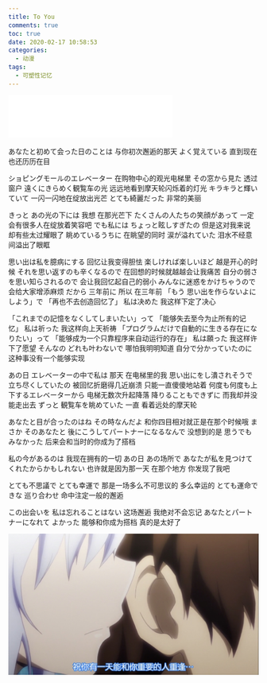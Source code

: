 ```yaml
---
title: To You
comments: true
toc: true
date: 2020-02-17 10:58:53
categories:
  - 动漫
tags:
  - 可塑性记忆
---
```



<iframe frameborder="no" border="0" marginwidth="0" marginheight="0" width=330 height=86 src="//music.163.com/outchain/player?type=2&id=32288085&auto=0&height=66"></iframe>
<!--more-->

あなたと初めて会った日のことは
与你初次邂逅的那天
よく覚えている
直到现在也还历历在目
<br/>


ショピングモールのエレベーター
在购物中心的观光电梯里
その窓から見た
透过窗户
遠くにきらめく観覧车の光
远远地看到摩天轮闪烁着的灯光
キラキラと輝いていて
一闪一闪地在绽放出光芒
とても綺麗だった
非常的美丽
<br/>


きっと あの光の下には
我想 在那光芒下
たくさんの人たちの笑顔があって
一定会有很多人在绽放着笑容吧
でも私には ちょっと眩しすぎたの
但是这对我来说 却有些太过耀眼了
眺めているうちに
在眺望的同时
涙が溢れていた
泪水不经意间溢出了眼眶
<br/>


思い出は私を臆病にする
回忆让我变得胆怯
楽しければ楽しいほど
越是开心的时候
それを思い返すのも辛くなるので
在回想的时候就越越会让我痛苦
自分の弱さを思い知らされるので
会让我回忆起自己的弱小
みんなに迷惑をかけちゃうので
会给大家增添麻烦
だから 三年前に
所以 在三年前
「もう 思い出を作らないよにしよう」で
「再也不去创造回忆了」
私は决めた
我这样下定了决心


「これまでの記憶をなくしてしまいたい」って
「能够失去至今为止所有的记忆」
私は祈った
我这样向上天祈祷
「プログラムだけで自動的に生きる存在になりたい」って
「能够成为一个只靠程序来自动运行的存在」
私は願った
我这样许下了愿望
そんなの どれも叶わないで
哪怕我明明知道
自分で分かっていたのに
这种事没有一个能够实现
<br/>


あの日 エレベーターの中で私は
那天 在电梯里的我
思い出にをし潰されそうで 立ち尽くしていたの
被回忆折磨得几近崩溃 只能一直傻傻地站着
何度も何度も上下するエレベーターから
电梯无数次升起降落
降りることもできずに
而我却并没能走出去
ずっと 観覧车を眺めていた
一直 看着远处的摩天轮
<br/>


あなたと目が合ったのはね その時なんだよ
和你四目相对就正是在那个时候哦
まさか そのあなたと 後にこうしてパートナーになるなんで
没想到的是
思うでもみなかった
后来会和当时的你成为了搭档
<br/>


私の今があるのは
我现在拥有的一切
あの日 あの场所で あなたが私を見つけてくれたからかもしれない
也许就是因为那一天 在那个地方 你发现了我吧
<br/>


とても不思議で とても幸運で
那是一场多么不可思议的 多么幸运的
とても運命できな 巡り合わせ
命中注定一般的邂逅
<br/>



この出会いを 私は忘れることはない
这场邂逅 我绝对不会忘记
あなたとパートナーになれて よかった
能够和你成为搭档 真的是太好了
<br/>

![](/img/To_You.jpg)